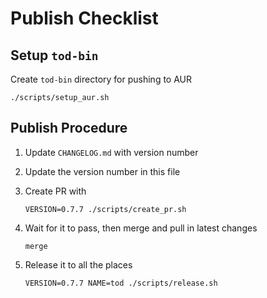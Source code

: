 # Publish Checklist

## Setup `tod-bin`

Create `tod-bin` directory for pushing to AUR

```fish
./scripts/setup_aur.sh
```

## Publish Procedure

1. Update `CHANGELOG.md` with version number
2. Update the version number in this file
3. Create PR with

    ```fish
    VERSION=0.7.7 ./scripts/create_pr.sh
    ```

4. Wait for it to pass, then merge and pull in latest changes

    ```fish
    merge
    ```

5. Release it to all the places

    ```fish
    VERSION=0.7.7 NAME=tod ./scripts/release.sh
    ```
